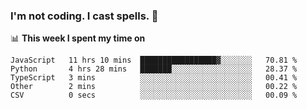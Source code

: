 ### I'm not coding. I cast spells. 🎩

📊 **This week I spent my time on**
<!--START_SECTION:waka-->
```text
JavaScript   11 hrs 10 mins  █████████████████▓░░░░░░░   70.81 % 
Python       4 hrs 28 mins   ███████░░░░░░░░░░░░░░░░░░   28.37 % 
TypeScript   3 mins          ░░░░░░░░░░░░░░░░░░░░░░░░░   00.41 % 
Other        2 mins          ░░░░░░░░░░░░░░░░░░░░░░░░░   00.22 % 
CSV          0 secs          ░░░░░░░░░░░░░░░░░░░░░░░░░   00.09 % 
```
<!--END_SECTION:waka-->
